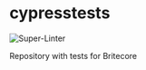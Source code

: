 # cypresstests
![Super-Linter](https://github.com/alexzavg/cypresstests/workflows/Super-Linter/badge.svg)

Repository with tests for Britecore
